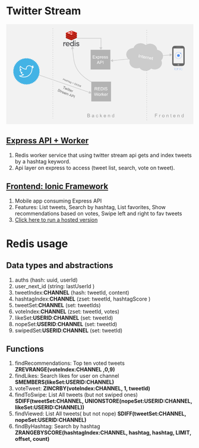 # Twitter Stream

![Twitter Stream Diagram](assets/twitter-stream.png)

## [Express API + Worker](express-api)
  1. Redis worker service that using twitter stream api gets and index tweets by a hashtag keyword.
  1. Api layer on express to access (tweet list, search, vote on tweet).

## [Frontend: Ionic Framework](ionic)
  1. Mobile app consuming Express API
  1. Features: List tweets, Search by hashtag, List favorites, Show recommendations based on votes, Swipe left and right to fav tweets
  1. [Click here to run a hosted version](http://redis-twitter-stream-ionic.herokuapp.com)

# Redis usage

## Data types and abstractions
  1. auths (hash: uuid, userId)
  1. user_next_id (string: lastUserId )
  1. tweetIndex:**CHANNEL** (hash: tweetId, content)
  1. hashtagIndex:**CHANNEL** (zset: tweetId, hashtagScore )
  1. tweetSet:**CHANNEL** (set:  tweetIds)
  1. voteIndex:**CHANNEL** (zset: tweetId, votes)
  1. likeSet:**USERID**:**CHANNEL** (set: tweetId)
  1. nopeSet:**USERID**:**CHANNEL** (set: tweetId)
  1. swipedSet:**USERID**:**CHANNEL** (set: tweetId)

## Functions
  1. findRecommendations: Top ten voted tweets
    **ZREVRANGE(voteIndex:CHANNEL ,0,9)**
  1. findLikes: Search likes for user on channel
    **SMEMBERS(likeSet:USERID:CHANNEL)**
  1. voteTweet:
    **ZINCRBY(voteIndex:CHANNEL, 1, tweetId)**
  1. findToSwipe: List All tweets (but not swiped ones)
    **SDIFF(tweetSet:CHANNEL, UNIONSTORE(nopeSet:USERID:CHANNEL, likeSet:USERID:CHANNEL))**
  1. findViewed: List All tweets( but not nope)
    **SDIFF(tweetSet:CHANNEL, nopeSet:USERID:CHANNEL)**
  1. findByHashtag: Search by hashtag
    **ZRANGEBYSCORE(hashtagIndex:CHANNEL, hashtag, hashtag, LIMIT, offset, count)**

